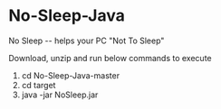 # No-Sleep-Java

No Sleep -- helps your PC "Not To Sleep"

Download, unzip and run below commands to execute

1. cd No-Sleep-Java-master
2. cd target
3. java -jar NoSleep.jar

